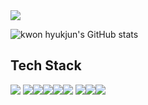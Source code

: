 <img src="https://capsule-render.vercel.app/api?type=waving&color=auto&height=200&section=header&text=Hyukjun's%20Github&fontSize=90" />

![kwon hyukjun's GitHub stats](https://github-readme-stats.vercel.app/api?username=kwonmoto&show_icons=true&theme=radical)

## Tech Stack
<img src="https://img.shields.io/badge/HTML-E34F26?style=flat&logo=html5&logoColor=black"/>
<img src="https://img.shields.io/badge/JavaScript-F7DF1E?style=flat&logo=javascript&logoColor=black"/><img src="https://img.shields.io/badge/TypeScript-3178C6?style=flat&logo=typescript&logoColor=white"/><img src="https://img.shields.io/badge/React-61DAFB?style=flat&logo=react&logoColor=white"/><img src="https://img.shields.io/badge/Next.js-000000?style=flat&logo=nextdotjs&logoColor=white"/><img src="https://img.shields.io/badge/React%20Native-ffffff?style=flat&logo=react&logoColor=61DAFB"/>
<img src="https://img.shields.io/badge/MongoDB-47A248?style=flat&logo=mongodb&logoColor=white"/><img src="https://img.shields.io/badge/Mongoose-880000?style=flat&logo=mongoose&logoColor=white"/><img src="https://img.shields.io/badge/Firebase-FFCA28?style=flat&logo=firebase&logoColor=white"/>
